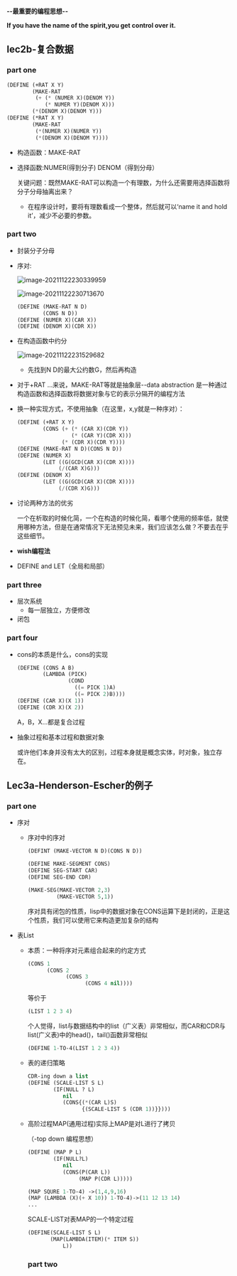 **--最重要的编程思想--**

**If you have the name of the spirit,you get control over it.**

## lec2b-复合数据

### part one

```lisp
(DEFINE (+RAT X Y)
        (MAKE-RAT
         (+ (* (NUMER X)(DENOM Y))
            (* NUMER Y)(DENOM X)))
        (*(DENOM X)(DENOM Y)))
(DEFINE (*RAT X Y)
        (MAKE-RAT
         (*(NUMER X)(NUMER Y))
         (*(DENOM X)(DENOM Y))))
```

* 构造函数：MAKE-RAT

* 选择函数:NUMER(得到分子)  DENOM（得到分母）

  关键问题：既然MAKE-RAT可以构造一个有理数，为什么还需要用选择函数将分子分母抽离出来？

  * 在程序设计时，要将有理数看成一个整体，然后就可以‘name it and hold it’，减少不必要的参数。

### part two

* 封装分子分母

* 序对:

  ![image-20211122230339959](C:\Users\zhangxinyu\AppData\Roaming\Typora\typora-user-images\image-20211122230339959.png)

  ![image-20211122230713670](C:\Users\zhangxinyu\AppData\Roaming\Typora\typora-user-images\image-20211122230713670.png)

  ```lisp
  (DEFINE (MAKE-RAT N D)
          (CONS N D))
  (DEFINE (NUMER X)(CAR X))
  (DEFINE (DENOM X)(CDR X))
  ```

* 在构造函数中约分

  ![image-20211122231529682](C:\Users\zhangxinyu\AppData\Roaming\Typora\typora-user-images\image-20211122231529682.png)

  * 先找到N D的最大公约数G，然后再构造

* 对于+RAT ...来说，MAKE-RAT等就是抽象层--data abstraction 是一种通过构造函数和选择函数将数据对象与它的表示分隔开的编程方法

* 换一种实现方式，不使用抽象（在这里，x,y就是一种序对）：

  ```lisp
  (DEFINE (+RAT X Y)
          (CONS (+ (* (CAR X)(CDR Y))
                   (* (CAR Y)(CDR X)))
                (* (CDR X)(CDR Y))))
  (DEFINE (MAKE-RAT N D)(CONS N D))
  (DEFINE (NUMER X)
          (LET ((G(GCD(CAR X)(CDR X))))
               (/(CAR X)G)))
  (DEFINE (DENOM X)
          (LET ((G(GCD(CAR X)(CDR X))))
               (/(CDR X)G)))
  ```

* 讨论两种方法的优劣

  一个在析取的时候化简，一个在构造的时候化简，看哪个使用的频率低，就使用哪种方法，但是在通常情况下无法预见未来，我们应该怎么做？不要去在乎这些细节。

* **wish编程法**
* DEFINE and LET（全局和局部）

### part three

* 层次系统
  * 每一层独立，方便修改
* 闭包

### part four

* cons的本质是什么，cons的实现

  ```lisp
  (DEFINE (CONS A B)
          (LAMBDA (PICK)
                  (COND
                  	((= PICK 1)A)
                  	((= PICK 2)B))))
  (DEFINE (CAR X)(X 1))
  (DEFINE (CDR X)(X 2))
  ```

  A，B，X...都是复合过程

* 抽象过程和基本过程和数据对象

  或许他们本身并没有太大的区别，过程本身就是概念实体，时对象，独立存在。

## Lec3a-Henderson-Escher的例子

### part one

* 序对

  * 序对中的序对

    ```lisp
    (DEFINT (MAKE-VECTOR N D)(CONS N D))
    
    (DEFINE MAKE-SEGMENT CONS)
    (DEFINE SEG-START CAR)
    (DEFINE SEG-END CDR)
    
    (MAKE-SEG(MAKE-VECTOR 2,3)
             (MAKE-VECTOR 5,1))
    ```

    序对具有闭包的性质，lisp中的数据对象在CONS运算下是封闭的，正是这个性质，我们可以使用它来构造更加复杂的结构

* 表List

  * 本质：一种将序对元素组合起来的约定方式

    ```lisp
    (CONS 1
          (CONS 2
                (CONS 3
                      (CONS 4 nil))))
    
    ```

    等价于

    ```lisp
    (LIST 1 2 3 4)
    ```

    个人觉得，list与数据结构中的list（广义表）非常相似，而CAR和CDR与list(广义表)中的head()，tail()函数非常相似

    ```lisp
    (DEFINE 1-TO-4(LIST 1 2 3 4))
    ```

  * 表的递归策略

    ```lisp
    CDR-ing down a list
    (DEFINE (SCALE-LIST S L)
            (IF(NULL ? L)
               nil
               (CONS{(*(CAR L)S)
                     {(SCALE-LIST S (CDR 1))}})))
    ```

  * 高阶过程MAP(通用过程)实际上MAP是对L进行了拷贝

    （-top down 编程思想）

    ```lisp
    (DEFINE (MAP P L)
            (IF(NULL?L)
               nil
               (CONS(P(CAR L))
                    (MAP P(CDR L)))))
    ```

    ```lisp
    (MAP SQURE 1-TO-4) ->(1,4,9,16)
    (MAP (LAMBDA (X)(+ X 10)) 1-TO-4)->(11 12 13 14)
    ...
    ```

    SCALE-LIST对表MAP的一个特定过程

    ```lisp
    (DEFINE(SCALE-LIST S L)
           (MAP(LAMBDA(ITEM)(* ITEM S))
               L))
    ```

    ### part two

    

